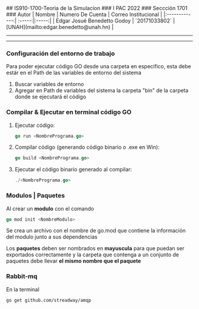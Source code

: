 <div>  
<!-- Encabezado -->
## IS910-1700-Teoria de la Simulacion
### I PAC 2022  
### Seccción 1701
### Autor 
| Nombre | Numero De Cuenta | Correo Institucional |
|:-------------:| :-----:|:-----:|
| Edgar Josué Benedetto Godoy | `20171033802` | [UNAH](mailto:edgar.benedetto@unah.hn) |

</div>

_______
_______

### Configuración del entorno de trabajo
Para poder ejecutar código GO desde una carpeta en especifico, esta debe estár en el Path de las variables de entorno del sistema

1. Buscar variables de entorno
2. Agregar en Path de variables del sistema la carpeta "bin" de la carpeta donde se ejecutará el código


### Compilar & Ejecutar en terminal código GO 
1. Ejecutar código:
   
   ```go
   go run <NombrePrograma.go>
   ```
2. Compilar código (generando código binario o .exe en Win):
   
   ```go
   go build <NombrePrograma.go>
   ```
3. Ejecutar el código binario generado al compilar:
   ```go
   ./<NombrePrograma.go>
   ```
### Modulos | Paquetes

Al crear un **modulo** con el comando 
   ```go
   go mod init <NombreModulo>
   ```
Se crea un archivo con el nombre de go.mod que contiene la información del modulo junto a sus dependencias

Los **paquetes** deben ser nombrados en **mayuscula** para que puedan ser exportados correctamente y la carpeta que contenga a un conjunto de paquetes debe llevar **el mismo nombre que el paquete**

### Rabbit-mq

En la terminal
```
go get github.com/streadway/amqp
``` 

